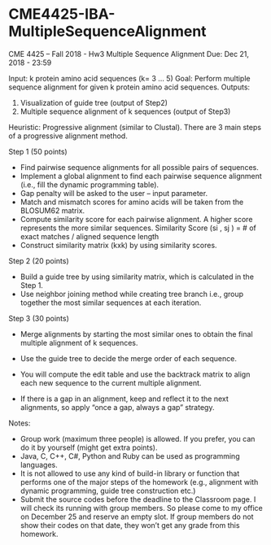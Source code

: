 # CME4425-IBA-MultipleSequenceAlignment

CME 4425 – Fall 2018 - Hw3
Multiple Sequence Alignment 
Due: Dec 21, 2018 - 23:59 

Input:  k protein amino acid sequences (k= 3 … 5)
Goal: Perform multiple sequence alignment for given k protein amino acid sequences.
Outputs: 
1. Visualization of guide tree (output of Step2) 
2. Multiple sequence alignment of k sequences (output of Step3)

Heuristic: Progressive alignment (similar to Clustal). 
There are 3 main steps of a progressive alignment method.

Step 1 (50 points)
- Find pairwise sequence alignments for all possible pairs of sequences.
- Implement a global alignment to find each pairwise sequence alignment (i.e., fill the dynamic programming table).
- Gap penalty will be asked to the user – input parameter.
- Match and mismatch scores for amino acids will be taken from the BLOSUM62 matrix.
- Compute similarity score for each pairwise alignment. A higher score represents the more similar sequences.
Similarity Score (si , sj ) =  # of exact matches / aligned sequence length
- Construct similarity matrix (kxk) by using similarity scores.

Step 2 (20 points)
- Build a guide tree by using similarity matrix, which is calculated in the Step 1.
- Use neighbor joining method while creating tree branch i.e., group together the most similar sequences at each iteration. 

Step 3 (30 points)

- Merge alignments by starting the most similar ones to obtain the final multiple alignment of k sequences.

- Use the guide tree to decide the merge order of each sequence.

- You will compute the edit table and use the backtrack matrix to align each new sequence to the current multiple alignment.

- If there is a gap in an alignment, keep and reflect it to the next alignments, so apply “once a gap, always a gap” strategy.

Notes:
- Group work (maximum three people) is allowed. If you prefer, you can do it by yourself (might get extra points).
- Java, C, C++, C#, Python and Ruby can be used as programming languages.
- It is not allowed to use any kind of build-in library or function that performs one of the major steps of the homework (e.g., alignment with dynamic programming, guide tree construction etc.)
- Submit the source codes before the deadline to the Classroom page. I will check its running with group members. So please come to my office on December 25 and reserve an empty slot. If group members do not show their codes on that date, they won’t get any grade from this homework.
